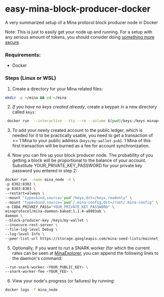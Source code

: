 # easy-mina-block-producer-docker
A very summarized setup of a Mina protocol block producer node in Docker

Note: This is just to easily get your node up and running. For a setup with any serious amount of tokens, you should consider doing [something more secure](https://minaprotocol.com/docs/advanced/hot-cold-block-production).

### Requirements:
* Docker

### Steps (Linux or WSL)

1. Create a directory for your Mina related files:
```sh
mkdir -p ~/mina && cd ~/mina
```

2. *If you have no keys created already*, create a keypair in a new directory called `keys`:
```sh
 docker run  --interactive --tty --rm --volume $(pwd)/keys:/keys minaprotocol/generate-keypair:0.2.12-718eba4 -privkey-path keys/my-wallet
```

3. To add your newly created account to the public ledger, which is needed for it to be practically usable, you need to get a transaction of >= 1 Mina to your public address (`keys/my-wallet.pub`). 1 Mina of this first transaction will be burned as a fee for account synchronization.

4. Now you can fire up your block producer node. The probability of you getting a block will be proportional to the balance of your account. Substitute YOUR_PRIVATE_KEY_PASSWORD for your private key password you entered in step 2:
```sh
docker run --name mina_node -d \
-p 8302:8302 \
-p 8303:8303 \
--restart=always \
--mount "type=bind,source=`pwd`/keys,dst=/keys,readonly" \
--mount "type=bind,source=`pwd`/.mina-config,dst=/root/.mina-config" \
-e CODA_PRIVKEY_PASS="YOUR_PRIVATE_KEY_PASSWORD" \
minaprotocol/mina-daemon-baked:1.1.4-a8893ab \
daemon \
--block-producer-key /keys/my-wallet \
--insecure-rest-server \
--file-log-level Debug \
--log-level Info \
--peer-list-url https://storage.googleapis.com/mina-seed-lists/mainnet_seeds.txt
```

5. Optionally, if you want to run a SNARK worker (for which the current rates can be seen at [MinaExplorer](https://minaexplorer.com/snarketplace), you can append the following lines to the daemon's command:
```sh
--run-snark-worker <YOUR_PUBLIC_KEY> \
--snark-worker-fee <YOUR_FEE> \
```

6. View your node's progress (or failures) by running:
```sh
docker logs -f mina_node
```
